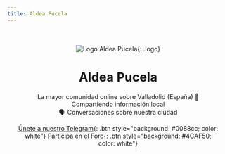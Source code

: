 ```yaml
---
title: Aldea Pucela
---
```


<style>
  .container {
    max-width: 600px;
    margin: 0 auto;
    padding: 20px;
    text-align: center;
    font-family: -apple-system, BlinkMacSystemFont, 'Segoe UI', sans-serif;
  }
  .logo {
    width: 150px;
    border-radius: 50%;
    margin-bottom: 20px;
  }
  .btn {
    display: block;
    width: 80%;
    margin: 15px auto;
    padding: 15px;
    border-radius: 25px;
    text-decoration: none;
    font-weight: bold;
    transition: transform 0.2s;
  }
  .btn:hover {
    transform: scale(1.05);
  }
</style>

<div class="container">

![Logo Aldea Pucela](https://adeldeapucela.com/img/logo.png){: .logo}

# Aldea Pucela

La mayor comunidad online sobre Valladolid (España)
📌 Compartiendo información local  
🗣️ Conversaciones sobre nuestra ciudad

[Únete a nuestro Telegram](https://t.me/AldeaPucela){: .btn style="background: #0088cc; color: white"}
[Participa en el Foro](https://foro.aldeapucela.com/){: .btn style="background: #4CAF50; color: white"}

</div>
